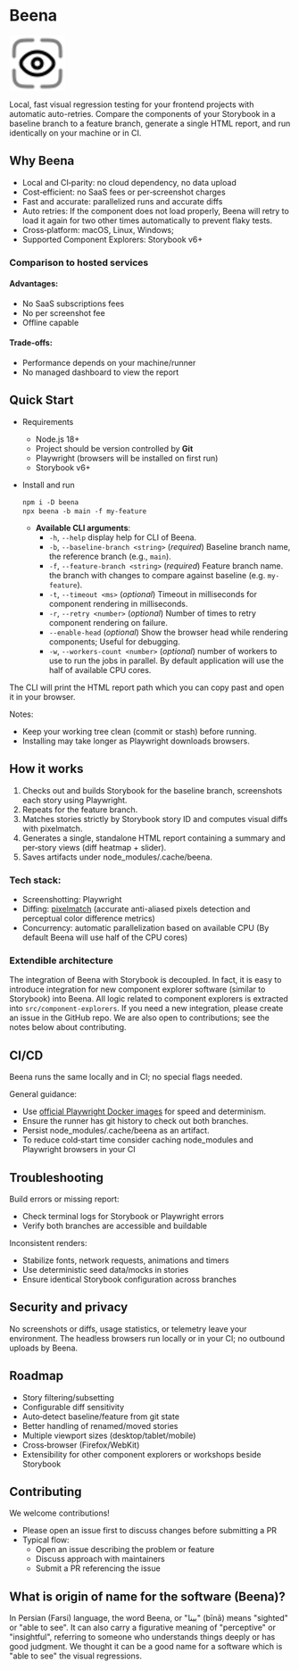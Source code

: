 # Beena

<img title="a title" alt="Alt text" width="100" height="100" style="display: block; margin: 0 0 15px 0" src="./logo.svg">

Local, fast visual regression testing for your frontend projects with automatic auto-retries. Compare the components of your Storybook in a baseline branch to a feature branch, generate a single HTML report, and run identically on your machine or in CI.

## Why Beena

- Local and CI‑parity: no cloud dependency, no data upload
- Cost‑efficient: no SaaS fees or per‑screenshot charges
- Fast and accurate: parallelized runs and accurate diffs
- Auto retries: If the component does not load properly, Beena will retry to load it again for two other times automatically to prevent flaky tests.
- Cross‑platform: macOS, Linux, Windows;
- Supported Component Explorers: Storybook v6+

### Comparison to hosted services

#### **Advantages:**

- No SaaS subscriptions fees
- No per screenshot fee
- Offline capable

#### **Trade‑offs:**

- Performance depends on your machine/runner
- No managed dashboard to view the report

## Quick Start

- Requirements
  - Node.js 18+
  - Project should be version controlled by **Git**
  - Playwright (browsers will be installed on first run)
  - Storybook v6+

- Install and run

  ```
  npm i -D beena
  npx beena -b main -f my-feature
  ```

  - **Available CLI arguments**:
    - `-h`, `--help` display help for CLI of Beena.
    - `-b`, `--baseline-branch <string>` (_required_) Baseline branch name, the reference branch (e.g., `main`).
    - `-f`, `--feature-branch <string>` (_required_) Feature branch name. the branch with changes to compare against baseline (e.g. `my-feature`).
    - `-t`, `--timeout <ms>` (_optional_) Timeout in milliseconds for component rendering in milliseconds.
    - `-r`, `--retry <number>` (_optional_) Number of times to retry component rendering on failure.
    - `--enable-head` (_optional_) Show the browser head while rendering components; Useful for debugging.
    - `-w`, `--workers-count <number>` (_optional_) number of workers to use to run the jobs in parallel. By default application will use the half of available CPU cores.

The CLI will print the HTML report path which you can copy past and open it in your browser.

Notes:

- Keep your working tree clean (commit or stash) before running.
- Installing may take longer as Playwright downloads browsers.

## How it works

1. Checks out and builds Storybook for the baseline branch, screenshots each story using Playwright.
2. Repeats for the feature branch.
3. Matches stories strictly by Storybook story ID and computes visual diffs with pixelmatch.
4. Generates a single, standalone HTML report containing a summary and per‑story views (diff heatmap + slider).
5. Saves artifacts under node_modules/.cache/beena.

### Tech stack:

- Screenshotting: Playwright
- Diffing: [pixelmatch](https://github.com/mapbox/pixelmatch) (accurate anti-aliased pixels detection and perceptual color difference metrics)
- Concurrency: automatic parallelization based on available CPU (By default Beena will use half of the CPU cores)

### Extendible architecture

The integration of Beena with Storybook is decoupled. In fact, it is easy to introduce integration for new component explorer software (similar to Storybook) into Beena. All logic related to component explorers is extracted into `src/component-explorers`. If you need a new integration, please create an issue in the GitHub repo. We are also open to contributions; see the notes below about contributing.

## CI/CD

Beena runs the same locally and in CI; no special flags needed.

General guidance:

- Use [official Playwright Docker images](https://playwright.dev/docs/docker) for speed and determinism.
- Ensure the runner has git history to check out both branches.
- Persist node_modules/.cache/beena as an artifact.
- To reduce cold‑start time consider caching node_modules and Playwright browsers in your CI

## Troubleshooting

Build errors or missing report:

- Check terminal logs for Storybook or Playwright errors
- Verify both branches are accessible and buildable

Inconsistent renders:

- Stabilize fonts, network requests, animations and timers
- Use deterministic seed data/mocks in stories
- Ensure identical Storybook configuration across branches

## Security and privacy

No screenshots or diffs, usage statistics, or telemetry leave your environment. The headless browsers run locally or in your CI; no outbound uploads by Beena.

## Roadmap

- Story filtering/subsetting
- Configurable diff sensitivity
- Auto‑detect baseline/feature from git state
- Better handling of renamed/moved stories
- Multiple viewport sizes (desktop/tablet/mobile)
- Cross‑browser (Firefox/WebKit)
- Extensibility for other component explorers or workshops beside Storybook

## Contributing

We welcome contributions!

- Please open an issue first to discuss changes before submitting a PR
- Typical flow:
  - Open an issue describing the problem or feature
  - Discuss approach with maintainers
  - Submit a PR referencing the issue

## What is origin of name for the software (Beena)?

In Persian (Farsi) language, the word Beena, or "بینا" (bīnā) means "sighted" or "able to see". It can also carry a figurative meaning of "perceptive" or "insightful", referring to someone who understands things deeply or has good judgment. We thought it can be a good name for a software which is "able to see" the visual regressions.
